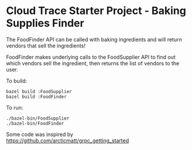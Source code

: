 # Cloud Trace Starter Project - Baking Supplies Finder

The FoodFinder API can be called with baking ingredients and will return vendors that sell the ingredients!

FoodFinder makes underlying calls to the FoodSupplier API to find out which vendors sell the ingredient, then returns the list of vendors to the user.

To build:
```
bazel build :FoodSupplier
bazel build :FoodFinder
```

To run:
```
./bazel-bin/FoodSupplier
./bazel-bin/FoodFinder
```

Some code was inspired by https://github.com/arcticmatt/grpc_getting_started
